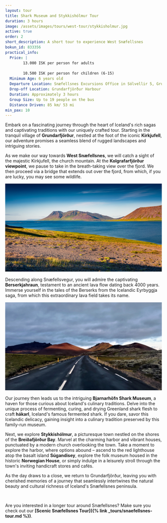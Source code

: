 ```yaml
---
layout: tour
title: Shark Museum and Stykkishólmur Tour
duration: 3 hours
image: /assets/images/tours/west-tour/stykkisholmur.jpg
active: true
order: 2
short_description: A short tour to experience West Snæfellsnes
bokun_id: 833356
practical_info:
  Price: |
        13.000 ISK per person for adults

        10.500 ISK per person for children (6-15)
  Minimum Age: 6 years old
  Departure Location: Snæfellsnes Excursions Office in Sólvellir 5, Grundarfjörður, Iceland. <a target="_blank" href="https://maps.app.goo.gl/KdZbVryXgrCspRjQ8">See map</a>
  Drop-off Location: Grundarfjörður Harbour
  Duration: Approximately 3 hours
  Group Size: Up to 19 people on the bus
  Distance Driven: 85 km/ 53 mi
min_pax: 10
---
```


Embark on a fascinating journey through the heart of Iceland's rich sagas and captivating traditions with our uniquely crafted tour. Starting in the tranquil village of **Grundarfjörður**, nestled at the foot of the iconic **Kirkjufell**, our adventure promises a seamless blend of rugged landscapes and intriguing stories. 

As we make our way towards **West Snæfellsnes**, we will catch a sight of the majestic Kirkjufell, the church mountain. At the **Kolgrafarfjörður viewpoint**, we pause to take in the breath-taking view over the fjord. We then proceed via a bridge that extends out over the fjord, from which, if you are lucky, you may see some wildlife. 

<span class="image fit"><img src="/assets/images/tours/west-tour/kolgrafarfjordur.jpg" alt="" /></span>

Descending along Snæfellsvegur, you will admire the captivating **Berserkjahraun**, testament to an ancient lava flow dating back 4000 years. Immerse yourself in the tales of the Berserks from the Icelandic Eyrbyggja saga, from which this extraordinary lava field takes its name. 

<span class="image fit"><img src="/assets/images/tours/west-tour/driving-lava-field.jpg" alt="" /></span>

Our journey then leads us to the intriguing **Bjarnarhöfn Shark Museum**, a haven for those curious about Iceland's culinary traditions. Delve into the unique process of fermenting, curing, and drying Greenland shark flesh to craft **hákarl**, Iceland's famous fermented shark. If you dare, savor this Icelandic delicacy, gaining insight into a culinary tradition preserved by this family-run museum.

Next, we explore **Stykkishólmur**, a picturesque town nestled on the shores of the **Breiðafjörður Bay**. Marvel at the charming harbor and vibrant houses, punctuated by a modern church overlooking the town. Take a moment to explore the harbor, where options abound – ascend to the red lighthouse atop the basalt island **Súgandisey**, explore the folk museum housed in the historic **Norwegian House**, or simply indulge in a leisurely stroll through the town's inviting handicraft stores and cafés.

As the day draws to a close, we return to Grundarfjörður, leaving you with cherished memories of a journey that seamlessly intertwines the natural beauty and cultural richness of Iceland's Snæfellsnes peninsula.

<span class="image fit"><img src="/assets/images/tours/west-tour/stykkisholmur.jpg" alt="" /></span>

Are you interested in a longer tour around Snæfellsnes? Make sure you check out our **[Scenic Snæfellsnes Tour]({% link _tours/snaefellsnes-tour.md %})**. 

